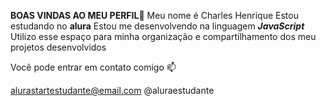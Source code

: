 __BOAS VINDAS AO MEU PERFIL__💙
Meu nome é Charles Henrique
Estou estudando no **alura**
Estou me desenvolvendo na linguagem ***JavaScript***
Utilizo esse espaço para minha organização e compartilhamento dos meu projetos desenvolvidos

Você pode entrar em contato comigo 📫

alurastartestudante@email.com
@aluraestudante
